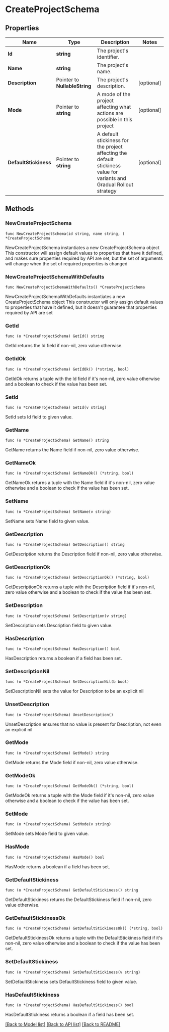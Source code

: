 # CreateProjectSchema

## Properties

Name | Type | Description | Notes
------------ | ------------- | ------------- | -------------
**Id** | **string** | The project&#39;s identifier. | 
**Name** | **string** | The project&#39;s name. | 
**Description** | Pointer to **NullableString** | The project&#39;s description. | [optional] 
**Mode** | Pointer to **string** | A mode of the project affecting what actions are possible in this project | [optional] 
**DefaultStickiness** | Pointer to **string** | A default stickiness for the project affecting the default stickiness value for variants and Gradual Rollout strategy | [optional] 

## Methods

### NewCreateProjectSchema

`func NewCreateProjectSchema(id string, name string, ) *CreateProjectSchema`

NewCreateProjectSchema instantiates a new CreateProjectSchema object
This constructor will assign default values to properties that have it defined,
and makes sure properties required by API are set, but the set of arguments
will change when the set of required properties is changed

### NewCreateProjectSchemaWithDefaults

`func NewCreateProjectSchemaWithDefaults() *CreateProjectSchema`

NewCreateProjectSchemaWithDefaults instantiates a new CreateProjectSchema object
This constructor will only assign default values to properties that have it defined,
but it doesn't guarantee that properties required by API are set

### GetId

`func (o *CreateProjectSchema) GetId() string`

GetId returns the Id field if non-nil, zero value otherwise.

### GetIdOk

`func (o *CreateProjectSchema) GetIdOk() (*string, bool)`

GetIdOk returns a tuple with the Id field if it's non-nil, zero value otherwise
and a boolean to check if the value has been set.

### SetId

`func (o *CreateProjectSchema) SetId(v string)`

SetId sets Id field to given value.


### GetName

`func (o *CreateProjectSchema) GetName() string`

GetName returns the Name field if non-nil, zero value otherwise.

### GetNameOk

`func (o *CreateProjectSchema) GetNameOk() (*string, bool)`

GetNameOk returns a tuple with the Name field if it's non-nil, zero value otherwise
and a boolean to check if the value has been set.

### SetName

`func (o *CreateProjectSchema) SetName(v string)`

SetName sets Name field to given value.


### GetDescription

`func (o *CreateProjectSchema) GetDescription() string`

GetDescription returns the Description field if non-nil, zero value otherwise.

### GetDescriptionOk

`func (o *CreateProjectSchema) GetDescriptionOk() (*string, bool)`

GetDescriptionOk returns a tuple with the Description field if it's non-nil, zero value otherwise
and a boolean to check if the value has been set.

### SetDescription

`func (o *CreateProjectSchema) SetDescription(v string)`

SetDescription sets Description field to given value.

### HasDescription

`func (o *CreateProjectSchema) HasDescription() bool`

HasDescription returns a boolean if a field has been set.

### SetDescriptionNil

`func (o *CreateProjectSchema) SetDescriptionNil(b bool)`

 SetDescriptionNil sets the value for Description to be an explicit nil

### UnsetDescription
`func (o *CreateProjectSchema) UnsetDescription()`

UnsetDescription ensures that no value is present for Description, not even an explicit nil
### GetMode

`func (o *CreateProjectSchema) GetMode() string`

GetMode returns the Mode field if non-nil, zero value otherwise.

### GetModeOk

`func (o *CreateProjectSchema) GetModeOk() (*string, bool)`

GetModeOk returns a tuple with the Mode field if it's non-nil, zero value otherwise
and a boolean to check if the value has been set.

### SetMode

`func (o *CreateProjectSchema) SetMode(v string)`

SetMode sets Mode field to given value.

### HasMode

`func (o *CreateProjectSchema) HasMode() bool`

HasMode returns a boolean if a field has been set.

### GetDefaultStickiness

`func (o *CreateProjectSchema) GetDefaultStickiness() string`

GetDefaultStickiness returns the DefaultStickiness field if non-nil, zero value otherwise.

### GetDefaultStickinessOk

`func (o *CreateProjectSchema) GetDefaultStickinessOk() (*string, bool)`

GetDefaultStickinessOk returns a tuple with the DefaultStickiness field if it's non-nil, zero value otherwise
and a boolean to check if the value has been set.

### SetDefaultStickiness

`func (o *CreateProjectSchema) SetDefaultStickiness(v string)`

SetDefaultStickiness sets DefaultStickiness field to given value.

### HasDefaultStickiness

`func (o *CreateProjectSchema) HasDefaultStickiness() bool`

HasDefaultStickiness returns a boolean if a field has been set.


[[Back to Model list]](../README.md#documentation-for-models) [[Back to API list]](../README.md#documentation-for-api-endpoints) [[Back to README]](../README.md)


